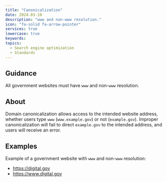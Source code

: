 ```yaml
---
title: "Canonicalization"
date: 2024-03-10
description: "www and non-www resolution."
icon: "fa-solid fa-arrow-pointer"
services: true
lowercase: true
keywords: 
topics:
  - Search engine optimization
  - Standards
---
```


## Guidance

All government websites must have `www` and non-`www` resolution.

## About

Domain canonicalization allows access to the intended website address, whether users type `www` (`www.example.gov`) or not (`example.gov`). Improper canonicalization will fail to direct `example.gov` to the intended address, and users will receive an error.

## Examples

Example of a government website with `www` and non-`www` resolution:

* <https://digital.gov>
* <https://www.digital.gov>